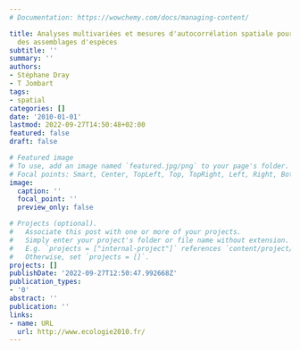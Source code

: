 ```yaml
---
# Documentation: https://wowchemy.com/docs/managing-content/

title: Analyses multivariées et mesures d'autocorrélation spatiale pour l'analyse
  des assemblages d'espèces
subtitle: ''
summary: ''
authors:
- Stéphane Dray
- T Jombart
tags:
- spatial
categories: []
date: '2010-01-01'
lastmod: 2022-09-27T14:50:48+02:00
featured: false
draft: false

# Featured image
# To use, add an image named `featured.jpg/png` to your page's folder.
# Focal points: Smart, Center, TopLeft, Top, TopRight, Left, Right, BottomLeft, Bottom, BottomRight.
image:
  caption: ''
  focal_point: ''
  preview_only: false

# Projects (optional).
#   Associate this post with one or more of your projects.
#   Simply enter your project's folder or file name without extension.
#   E.g. `projects = ["internal-project"]` references `content/project/deep-learning/index.md`.
#   Otherwise, set `projects = []`.
projects: []
publishDate: '2022-09-27T12:50:47.992668Z'
publication_types:
- '0'
abstract: ''
publication: ''
links:
- name: URL
  url: http://www.ecologie2010.fr/
---
```

